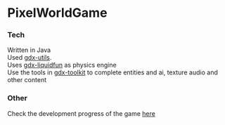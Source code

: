 # PixelWorldGame



### Tech<br>
Written in Java<br>
Used [gdx-utils](https://github.com/tommyettinger/gdx-utils).<br>
Uses [gdx-liquidfun](https://github.com/finnstr/gdx-liquidfun-extension) as physics engine<br>
Use the tools in [gdx-toolkit](https://github.com/Xi-You/gdx-toolkit) to complete entities and ai, texture audio and other content<br>


### Other<br>
Check the development progress of the game [here](https://trello.com/b/9PyBvsjK/pixel-world) <br>